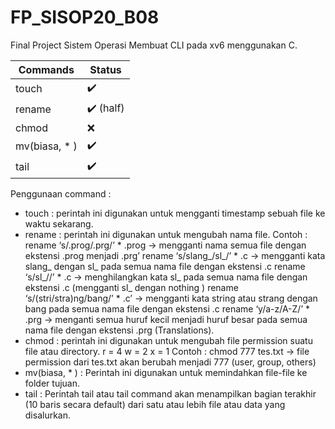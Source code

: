 # FP_SISOP20_B08
Final Project Sistem Operasi
Membuat CLI pada xv6 menggunakan C.

| Commands      | Status                    |
| ------------- |-------------------------- |
| touch         | :heavy_check_mark:        |
| rename        | :heavy_check_mark: (half) | 
| chmod         | :x:                       |
| mv(biasa, * ) | :heavy_check_mark:        |
| tail          | :heavy_check_mark:        |

Penggunaan command :
- touch : perintah ini digunakan untuk mengganti timestamp sebuah file ke waktu sekarang.
- rename : perintah ini digunakan untuk mengubah nama file.
    Contoh :
    rename ‘s/.prog/.prg/’ * .prog -> mengganti nama semua file dengan ekstensi .prog
    menjadi .prg’
    rename ‘s/slang_/sl_/’ * .c -> mengganti kata slang_ dengan sl_ pada semua nama file
    dengan ekstensi .c
    rename ‘s/sl_//’ * .c -> menghilangkan kata sl_ pada semua nama file dengan ekstensi .c
    (mengganti sl_ dengan nothing )
    rename ‘s/(stri/stra)ng/bang/’ * .c’ -> mengganti kata string atau strang dengan bang
    pada semua nama file dengan ekstensi .c
    rename ‘y/a-z/A-Z/’ * .prg -> menganti semua huruf kecil menjadi huruf besar pada
    semua nama file dengan ekstensi .prg (Translations).
- chmod : perintah ini digunakan untuk mengubah file permission suatu file atau directory.
    r = 4
    w = 2
    x = 1
    Contoh : chmod 777 tes.txt -> file permission dari tes.txt akan berubah menjadi 777 (user, group, others)
- mv(biasa, * ) : Perintah ini digunakan untuk memindahkan file-file ke folder tujuan.
- tail : Perintah tail atau tail command akan menampilkan bagian terakhir (10 baris secara default) dari 
    satu atau lebih file atau data yang disalurkan.
